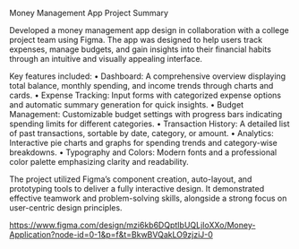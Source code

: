 Money Management App Project Summary

Developed a money management app design in collaboration with a college project team using Figma. The app was designed to help users track expenses, manage budgets, and gain insights into their financial habits through an intuitive and visually appealing interface.

Key features included:
    •	Dashboard: A comprehensive overview displaying total balance, monthly spending, and income trends through charts and cards.
    •	Expense Tracking: Input forms with categorized expense options and automatic summary generation for quick insights.
    •	Budget Management: Customizable budget settings with progress bars indicating spending limits for different categories.
    •	Transaction History: A detailed list of past transactions, sortable by date, category, or amount.
    •	Analytics: Interactive pie charts and graphs for spending trends and category-wise breakdowns.
    •	Typography and Colors: Modern fonts and a professional color palette emphasizing clarity and readability.

The project utilized Figma’s component creation, auto-layout, and prototyping tools to deliver a fully interactive design. It demonstrated effective teamwork and problem-solving skills, alongside a strong focus on user-centric design principles.

https://www.figma.com/design/mzi6kb6DQptIbUQLjIoXXo/Money-Application?node-id=0-1&p=f&t=BkwBVQakLO9zjziJ-0
